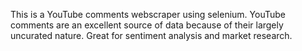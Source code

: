 This is a YouTube comments webscraper using selenium. YouTube comments are an excellent source of data because of their largely uncurated nature. Great for sentiment analysis and market research. 
